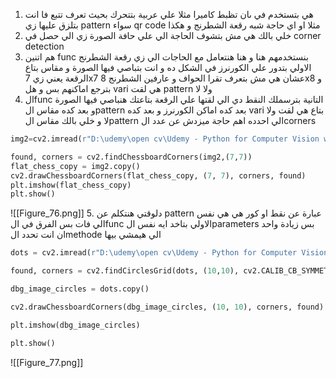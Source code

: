 1. هي بتستخدم في ىان تظبط كاميرا مثلا علي  عربية بتتحرك بحيث تعرف تتبع فا انت بتلزق عليها زي  pattern  سواء qr code  مثلا او اي حاجة شبه رقعة الشطرنج و هكذا
2. خلي بالك هي مش بتشوف الحاجة الي علي حافة الصورة  زي الي حصل في corner detection 
3. هم اتنين func بنستخدمهم هنا و هنا هنتعامل مع الحاجات الي زي رقعة الشطرنج الاولي بتدور علي الكورنرز في الشكل ده و انت بتباصي فيها الصورة و مقاس بتاع الرقعة يعني زي 7x7 عشان هي مش بتعرف تقرا الحواف و عارفين الشطرنج 8x8 و بترجع اماكنهم بس و هل vari  هي لقت pattern  ولا لا
4. الfunc التانية بترسملك النقط دي الي لقتها علي الرقعة بتاعتك هنباصي فيها الصورة و بعد كده مقاس الpattern بعد كده  اماكن الكورنرز  و بعد كده vari بتاع هي لقت ولا لا  و خلي بالك مقاس الpattern الي احدده اهم حاجة ميزدش عن عدد الcorners 
```python
img2=cv2.imread(r"D:\udemy\open cv\Udemy - Python for Computer Vision with OpenCV and Deep Learning 2021-3\1 - Course Overview and Introduction\Computer-Vision-with-Python\DATA\flat_chessboard.png")

found, corners = cv2.findChessboardCorners(img2,(7,7))
flat_chess_copy = img2.copy()
cv2.drawChessboardCorners(flat_chess_copy, (7, 7), corners, found)
plt.imshow(flat_chess_copy)
plt.show()
```
![[Figure_76.png]]
5. دلوقتي هنتكلم عن pattern عبارة عن نقط او كور هي هي نفس الي فات بس الفرق في الfunc الاولي بتاخد ايه نفس الparameters بس زيادة واحد ان انت تحدد الmethode الي هيمشي بيها
```python
dots = cv2.imread(r"D:\udemy\open cv\Udemy - Python for Computer Vision with OpenCV and Deep Learning 2021-3\1 - Course Overview and Introduction\Computer-Vision-with-Python\DATA\dot_grid.png")

found, corners = cv2.findCirclesGrid(dots, (10,10), cv2.CALIB_CB_SYMMETRIC_GRID)

dbg_image_circles = dots.copy()

cv2.drawChessboardCorners(dbg_image_circles, (10, 10), corners, found)

plt.imshow(dbg_image_circles)

plt.show()
```
![[Figure_77.png]]